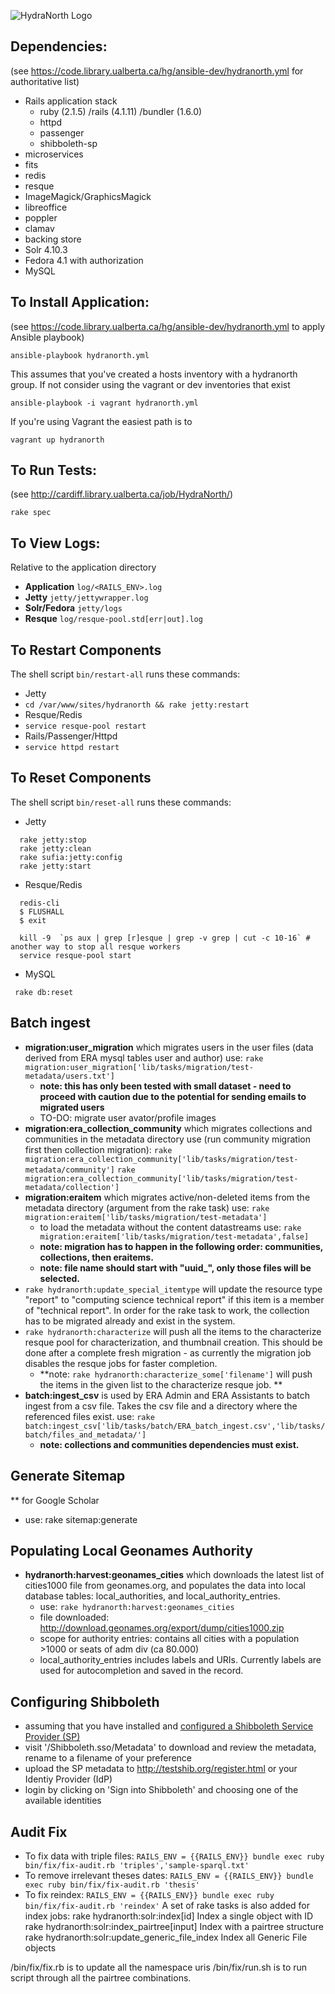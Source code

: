 ![HydraNorth Logo](/app/assets/images/hydranorth.png)

Dependencies:
--
(see https://code.library.ualberta.ca/hg/ansible-dev/hydranorth.yml for authoritative list)
* Rails application stack
  * ruby (2.1.5) /rails (4.1.11) /bundler (1.6.0)
  * httpd
  * passenger
  * shibboleth-sp
* microservices
 * fits
 * redis
 * resque
 * ImageMagick/GraphicsMagick
 * libreoffice
 * poppler
 * clamav
* backing store
 * Solr 4.10.3
 * Fedora 4.1 with authorization
 * MySQL

To Install Application:
--
(see https://code.library.ualberta.ca/hg/ansible-dev/hydranorth.yml to apply Ansible playbook)

```
ansible-playbook hydranorth.yml
```
This assumes that you've created a hosts inventory with a hydranorth group.  If not consider
 using the vagrant or dev inventories that exist

 ```ansible-playbook -i vagrant hydranorth.yml```

If you're using Vagrant the easiest path is to

```vagrant up hydranorth```

To Run Tests:
--
(see http://cardiff.library.ualberta.ca/job/HydraNorth/)

```rake spec```

To View Logs:
--
Relative to the application directory

* **Application** ```log/<RAILS_ENV>.log```
* **Jetty** ```jetty/jettywrapper.log```
* **Solr/Fedora** ```jetty/logs```
* **Resque** ```log/resque-pool.std[err|out].log```

To Restart Components
---
The shell script `bin/restart-all` runs these commands:
* Jetty
 * ```cd /var/www/sites/hydranorth && rake jetty:restart```
* Resque/Redis
 * ```service resque-pool restart```
* Rails/Passenger/Httpd
 * ```service httpd restart```

To Reset Components
---
The shell script `bin/reset-all` runs these commands:
 * Jetty

```
  rake jetty:stop
  rake jetty:clean
  rake sufia:jetty:config
  rake jetty:start
```
 * Resque/Redis
```
  redis-cli
  $ FLUSHALL
  $ exit
```
```
  kill -9  `ps aux | grep [r]esque | grep -v grep | cut -c 10-16` # another way to stop all resque workers
  service resque-pool start
```
 * MySQL
```
 rake db:reset
```

Batch ingest
---

- **migration:user_migration** which migrates users in the user files (data derived from ERA mysql tables user and author) use: ```rake migration:user_migration['lib/tasks/migration/test-metadata/users.txt']``` 
  - **note: this has only been tested with small dataset - need to proceed with caution due to the potential for sending emails to migrated users** 
  - TO-DO: migrate user avator/profile images 
- **migration:era_collection_community** which migrates collections and communities in the metadata directory use (run community migration first then collection migration): ```rake migration:era_collection_community['lib/tasks/migration/test-metadata/community']```
```rake migration:era_collection_community['lib/tasks/migration/test-metadata/collection']```
- **migration:eraitem** which migrates active/non-deleted items from the metadata directory (argument from the rake task) use: ```rake migration:eraitem['lib/tasks/migration/test-metadata']```
  - to load the metadata without the content datastreams use: ```rake migration:eraitem['lib/tasks/migration/test-metadata',false]```
  - **note: migration has to happen in the following order: communities, collections, then eraitems.**
  - **note: file name should start with "uuid_", only those files will be selected.**
- ```rake hydranorth:update_special_itemtype``` will update the resource type "report" to "computing science technical report" if this item is a member of "technical report". In order for the rake task to work, the collection has to be migrated already and exist in the system.
- ```rake hydranorth:characterize``` will push all the items to the characterize resque pool for characterization, and thumbnail creation. This should be done after a complete fresh migration - as currently the migration job disables the resque jobs for faster completion. 
  - **note: ```rake hydranorth:characterize_some['filename']``` will push the items in the given list to the characterize resque job. **
- **batch:ingest_csv** is used by ERA Admin and ERA Assistants to batch ingest from a csv file. Takes the csv file and a directory where the referenced files exist. use: ```rake batch:ingest_csv['lib/tasks/batch/ERA_batch_ingest.csv','lib/tasks/batch/files_and_metadata/']```
  - **note: collections and communities dependencies must exist.**

Generate Sitemap
---
** for Google Scholar
- use: rake sitemap:generate

Populating Local Geonames Authority 
---
- **hydranorth:harvest:geonames_cities** which downloads the latest list of cities1000 file from geonames.org, and populates the data into local database tables: local_authorities, and local_authority_entries. 
  - use: ```rake hydranorth:harvest:geonames_cities```
  - file downloaded: http://download.geonames.org/export/dump/cities1000.zip
  - scope for authority entries: contains all cities with a population >1000 or seats of adm div (ca 80.000)
  - local_authority_entries includes labels and URIs. Currently labels are used for autocompletion and saved in the record. 

Configuring Shibboleth
---
* assuming that you have installed and [configured a Shibboleth Service Provider (SP)](https://wiki.shibboleth.net/confluence/display/SHIB2/NativeSPLinuxRPMInstall)
* visit '/Shibboleth.sso/Metadata' to download and review the metadata, rename to a filename of your preference
* upload the SP metadata to http://testshib.org/register.html or your Identiy Provider (IdP)
* login by clicking on 'Sign into Shibboleth' and choosing one of the available identities

Audit Fix
---
* To fix data with triple files:
```RAILS_ENV = {{RAILS_ENV}} bundle exec ruby bin/fix/fix-audit.rb 'triples','sample-sparql.txt'```
* To remove irrelevant theses dates:
```RAILS_ENV = {{RAILS_ENV}} bundle exec ruby bin/fix/fix-audit.rb 'thesis'```
* To fix reindex:
```RAILS_ENV = {{RAILS_ENV}} bundle exec ruby bin/fix/fix-audit.rb 'reindex'```
A set of rake tasks is also added for index jobs:
rake hydranorth:solr:index[id]         Index a single object with ID
rake hydranorth:solr:index_pairtree[input]   Index with a pairtree structure
rake hydranorth:solr:update_generic_file_index  Index all Generic File objects

/bin/fix/fix.rb is to update all the namespace uris
/bin/fix/run.sh is to run script through all the pairtree combinations. 

